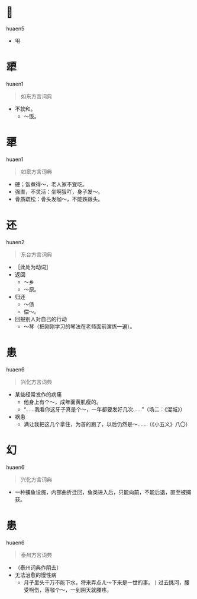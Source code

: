 # 𫝺
huaen5
- 甩

# 㹕
huaen1
> 如东方言词典
- 不软和。
  - ～饭。

# 㹕
huaen1
> 如皋方言词典
- 硬；饭煮得～，老人家不宜吃。
- 强直，不灵活：坐啊狠吖，身子发～。
- 骨质疏松：骨头发咖～，不能跌跟头。

# 还
huaen2
> 东台方言词典
- ［此处为动词］
- 返回
  - ～乡
  - ～原。
- 归还
  - ～债
  - 偿～。
- 回报别人对自己的行动
  - ～琴（把刚刚学习的琴法在老师面前演练一遍）。

# 患
huaen6
> 兴化方言词典
- 某些经常发作的病痛
  - 他身上有个～，成年面黄肌瘦的。
  - “……我看你这牙子真是个～，一年都要发好几次……”（场二：《混城》）
- 祸患
  - 满让我把这几个拿住，为首的跑了，以后仍然是～……（《小五义》八〇）

# 幻
huaen6
> 兴化方言词典
- 一种捕鱼设施，内部曲折迁回，鱼类进入后，只能向前，不能后退，直至被捕获。


# 患
huaen6
> 泰州方言词典
- （泰州词典作阴去）
- 无法治愈的慢性病
  - 月子里头千万不能下水，将来弄点ㄦ～下来是一世的事。丨过去挑河，腰受啊伤，落咖个～，一到阴天就腰疼。
